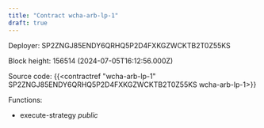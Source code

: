 ```yaml
---
title: "Contract wcha-arb-lp-1"
draft: true
---
```

Deployer: SP2ZNGJ85ENDY6QRHQ5P2D4FXKGZWCKTB2T0Z55KS


 



Block height: 156514 (2024-07-05T16:12:56.000Z)

Source code: {{<contractref "wcha-arb-lp-1" SP2ZNGJ85ENDY6QRHQ5P2D4FXKGZWCKTB2T0Z55KS wcha-arb-lp-1>}}

Functions:

* execute-strategy _public_
